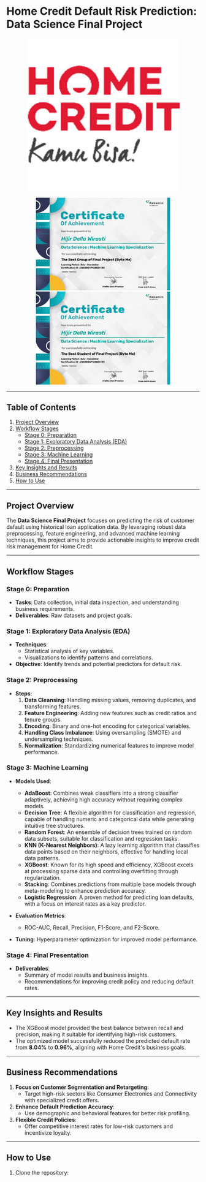 # Home Credit Default Risk Prediction: Data Science Final Project

<p align='center'>
  <a href="#"><img src="https://github.com/hijirdella/home-credit-risk-prediction/blob/5cc29ace011ea61df28b797b0ca40a2cb4771a73/Award/Home%20Credit%20GIF.gif" width="400"></a>
</p>

<p align='center'>
  <img src="https://github.com/hijirdella/home-credit-risk-prediction/blob/5cc29ace011ea61df28b797b0ca40a2cb4771a73/Award/Certificate%20of%20Awardee%20-%20Hijir%20Della%20Wirasti%20-%20The%20Best%20Group%20of%20Final%20Project%20(Byte%20Me)_page-0001.jpg" width="350">
  <img src="https://github.com/hijirdella/home-credit-risk-prediction/blob/5cc29ace011ea61df28b797b0ca40a2cb4771a73/Award/Certificate%20of%20Awardee%20-%20Hijir%20Della%20Wirasti%20-%20The%20Best%20Student%20of%20Final%20Project%20(Byte%20Me)_page-0001.jpg" width="350">
</p>

---

## Table of Contents
1. [Project Overview](#project-overview)
2. [Workflow Stages](#workflow-stages)
   - [Stage 0: Preparation](#stage-0-preparation)
   - [Stage 1: Exploratory Data Analysis (EDA)](#stage-1-exploratory-data-analysis-eda)
   - [Stage 2: Preprocessing](#stage-2-preprocessing)
   - [Stage 3: Machine Learning](#stage-3-machine-learning)
   - [Stage 4: Final Presentation](#stage-4-final-presentation)
3. [Key Insights and Results](#key-insights-and-results)
4. [Business Recommendations](#business-recommendations)
5. [How to Use](#how-to-use)

---

## Project Overview

The **Data Science Final Project** focuses on predicting the risk of customer default using historical loan application data. By leveraging robust data preprocessing, feature engineering, and advanced machine learning techniques, this project aims to provide actionable insights to improve credit risk management for Home Credit.

---

## Workflow Stages

### Stage 0: Preparation
- **Tasks**: Data collection, initial data inspection, and understanding business requirements.
- **Deliverables**: Raw datasets and project goals.

### Stage 1: Exploratory Data Analysis (EDA)
- **Techniques**:
  - Statistical analysis of key variables.
  - Visualizations to identify patterns and correlations.
- **Objective**: Identify trends and potential predictors for default risk.

### Stage 2: Preprocessing
- **Steps**:
  1. **Data Cleansing**: Handling missing values, removing duplicates, and transforming features.
  2. **Feature Engineering**: Adding new features such as credit ratios and tenure groups.
  3. **Encoding**: Binary and one-hot encoding for categorical variables.
  4. **Handling Class Imbalance**: Using oversampling (SMOTE) and undersampling techniques.
  5. **Normalization**: Standardizing numerical features to improve model performance.

### Stage 3: Machine Learning
- **Models Used**:
  - **AdaBoost**: Combines weak classifiers into a strong classifier adaptively, achieving high accuracy without requiring complex models.
  - **Decision Tree**: A flexible algorithm for classification and regression, capable of handling numeric and categorical data while generating intuitive tree structures.
  - **Random Forest**: An ensemble of decision trees trained on random data subsets, suitable for classification and regression tasks.
  - **KNN (K-Nearest Neighbors)**: A lazy learning algorithm that classifies data points based on their neighbors, effective for handling local data patterns.
  - **XGBoost**: Known for its high speed and efficiency, XGBoost excels at processing sparse data and controlling overfitting through regularization.
  - **Stacking**: Combines predictions from multiple base models through meta-modeling to enhance prediction accuracy.
  - **Logistic Regression**: A proven method for predicting loan defaults, with a focus on interest rates as a key predictor.

- **Evaluation Metrics**:
  - ROC-AUC, Recall, Precision, F1-Score, and F2-Score.
- **Tuning**: Hyperparameter optimization for improved model performance.

### Stage 4: Final Presentation
- **Deliverables**:
  - Summary of model results and business insights.
  - Recommendations for improving credit policy and reducing default rates.

---

## Key Insights and Results

- The XGBoost model provided the best balance between recall and precision, making it suitable for identifying high-risk customers.
- The optimized model successfully reduced the predicted default rate from **8.04%** to **0.96%**, aligning with Home Credit's business goals.

---

## Business Recommendations

1. **Focus on Customer Segmentation and Retargeting**:
   - Target high-risk sectors like Consumer Electronics and Connectivity with specialized credit offers.
2. **Enhance Default Prediction Accuracy**:
   - Use demographic and behavioral features for better risk profiling.
3. **Flexible Credit Policies**:
   - Offer competitive interest rates for low-risk customers and incentivize loyalty.

---

## How to Use

1. Clone the repository:
